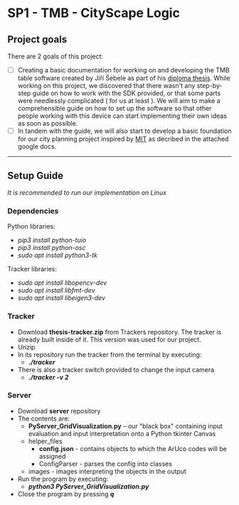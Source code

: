 # SP1 - TMB - CityScape Logic

## Project goals

There are 2 goals of this project:
- [ ]  Creating a basic documentation for working on and developing the TMB table software created by Jiří Šebele as part of his [diploma thesis](https://dspace.cvut.cz/handle/10467/101139). While working on this project, we discovered that there wasn't any step-by-step guide on how to work with the SDK provided, or that some parts were needlessly complicated ( for us at least ). We will aim to make a comprehensible guide on how to set up the software so that other people working with this device can start implementing their own ideas as soon as possible.
- [ ]  In tandem with the guide, we will also start to develop a basic foundation for our city planning project inspired by [MIT](https://www.youtube.com/watch?v=3jvmoj7pLZU) as decribed in the attached google docs.

---

## Setup Guide
*It is recommended to run our implementation on Linux*  
### Dependencies
Python libraries:
* *pip3 install python-tuio*
* *pip3 install python-osc*
* *sudo apt install python3-tk*

Tracker libraries:
* *sudo apt install libopencv-dev*
* *sudo apt install libfmt-dev*
* *sudo apt install libeigen3-dev*

### Tracker
* Download **thesis-tracker.zip** from Trackers repository. The tracker is already built inside of it. This version was used for our project.
* Unzip
* In its repository run the tracker from the terminal by executing:
  - ***./tracker***
* There is also a tracker switch provided to change the input camera
  - ***./tracker -v 2***
### Server
* Download **server** repository
* The contents are:
  - **PyServer_GridVisualization.py** – our "black box" containing input evaluation and input interpretation onto a Python tkinter Canvas
  - helper_files
    - **config.json** - contains objects to which the ArUco codes will be assigned 
    - ConfigParser - parses the config into classes
  - images - images interpreting the objects in the output
* Run the program by executing:
  -  ***python3 PyServer_GridVisualization.py***
* Close the program by pressing ***q***